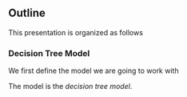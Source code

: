 ## Outline

This presentation is organized as follows

### Decision Tree Model

We first define the model we are going to work with

The model is the *decision tree model*.
